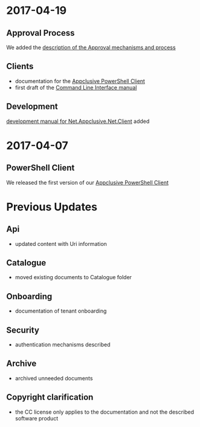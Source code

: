 # 2017-04-19

## Approval Process

We added the [description of the Approval mechanisms and process](Processes/Approval/)

## Clients

* documentation for the [Appclusive PowerShell Client](Clients/PowerShell/)
* first draft of the [Command Line Interface manual](Clients/CommandLineInterface/)

## Development

[development manual for Net.Appclusive.Net.Client](Development/NetAppclusiveNetClient/) added

# 2017-04-07

## PowerShell Client

We released the first version of our [Appclusive PowerShell Client](Clients/PowerShell/)

# Previous Updates

## Api

* updated content with Uri information

## Catalogue

* moved existing documents to Catalogue folder

## Onboarding

* documentation of tenant onboarding

## Security

* authentication mechanisms described

## Archive

* archived unneeded documents

## Copyright clarification

* the CC license only applies to the documentation and not the described software product
